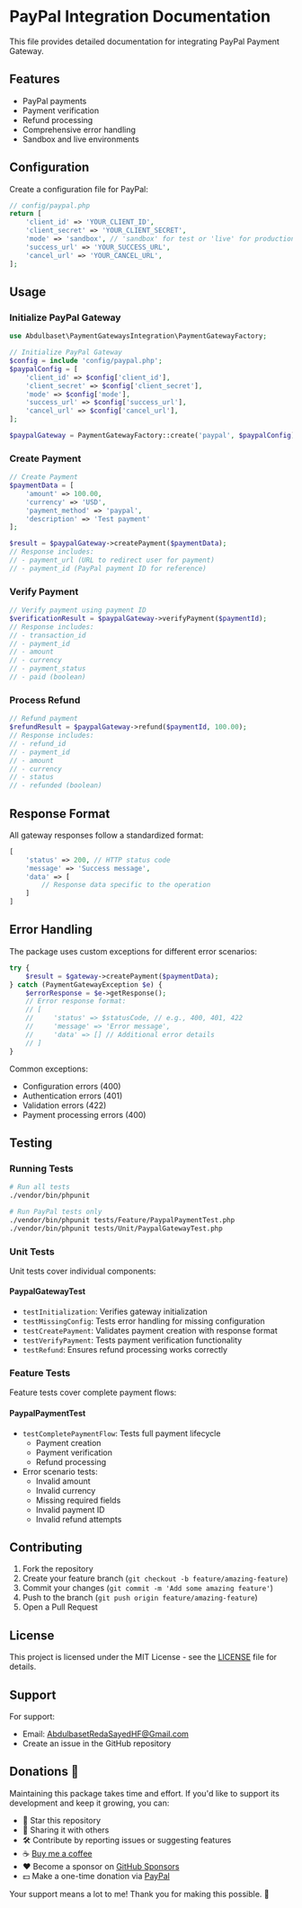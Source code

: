 # PayPal Integration Documentation

This file provides detailed documentation for integrating PayPal Payment Gateway.

## Features

- PayPal payments
- Payment verification
- Refund processing
- Comprehensive error handling
- Sandbox and live environments

## Configuration

Create a configuration file for PayPal:

```php
// config/paypal.php
return [
    'client_id' => 'YOUR_CLIENT_ID',
    'client_secret' => 'YOUR_CLIENT_SECRET',
    'mode' => 'sandbox', // 'sandbox' for test or 'live' for production
    'success_url' => 'YOUR_SUCCESS_URL',
    'cancel_url' => 'YOUR_CANCEL_URL',
];
```

## Usage

### Initialize PayPal Gateway

```php
use Abdulbaset\PaymentGatewaysIntegration\PaymentGatewayFactory;

// Initialize PayPal Gateway
$config = include 'config/paypal.php';
$paypalConfig = [
    'client_id' => $config['client_id'],
    'client_secret' => $config['client_secret'],
    'mode' => $config['mode'],
    'success_url' => $config['success_url'],
    'cancel_url' => $config['cancel_url'],
];

$paypalGateway = PaymentGatewayFactory::create('paypal', $paypalConfig);
```

### Create Payment

```php
// Create Payment
$paymentData = [
    'amount' => 100.00,
    'currency' => 'USD',
    'payment_method' => 'paypal',
    'description' => 'Test payment'
];

$result = $paypalGateway->createPayment($paymentData);
// Response includes:
// - payment_url (URL to redirect user for payment)
// - payment_id (PayPal payment ID for reference)
```

### Verify Payment

```php
// Verify payment using payment ID
$verificationResult = $paypalGateway->verifyPayment($paymentId);
// Response includes:
// - transaction_id
// - payment_id
// - amount
// - currency
// - payment_status
// - paid (boolean)
```

### Process Refund

```php
// Refund payment
$refundResult = $paypalGateway->refund($paymentId, 100.00);
// Response includes:
// - refund_id
// - payment_id
// - amount
// - currency
// - status
// - refunded (boolean)
```

## Response Format

All gateway responses follow a standardized format:

```php
[
    'status' => 200, // HTTP status code
    'message' => 'Success message',
    'data' => [
        // Response data specific to the operation
    ]
]
```

## Error Handling

The package uses custom exceptions for different error scenarios:

```php
try {
    $result = $gateway->createPayment($paymentData);
} catch (PaymentGatewayException $e) {
    $errorResponse = $e->getResponse();
    // Error response format:
    // [
    //     'status' => $statusCode, // e.g., 400, 401, 422
    //     'message' => 'Error message',
    //     'data' => [] // Additional error details
    // ]
}
```

Common exceptions:

- Configuration errors (400)
- Authentication errors (401)
- Validation errors (422)
- Payment processing errors (400)

## Testing

### Running Tests

```bash
# Run all tests
./vendor/bin/phpunit

# Run PayPal tests only
./vendor/bin/phpunit tests/Feature/PaypalPaymentTest.php
./vendor/bin/phpunit tests/Unit/PaypalGatewayTest.php
```

### Unit Tests

Unit tests cover individual components:

#### PaypalGatewayTest

- `testInitialization`: Verifies gateway initialization
- `testMissingConfig`: Tests error handling for missing configuration
- `testCreatePayment`: Validates payment creation with response format
- `testVerifyPayment`: Tests payment verification functionality
- `testRefund`: Ensures refund processing works correctly

### Feature Tests

Feature tests cover complete payment flows:

#### PaypalPaymentTest

- `testCompletePaymentFlow`: Tests full payment lifecycle
  - Payment creation
  - Payment verification
  - Refund processing
- Error scenario tests:
  - Invalid amount
  - Invalid currency
  - Missing required fields
  - Invalid payment ID
  - Invalid refund attempts

## Contributing

1. Fork the repository
2. Create your feature branch (`git checkout -b feature/amazing-feature`)
3. Commit your changes (`git commit -m 'Add some amazing feature'`)
4. Push to the branch (`git push origin feature/amazing-feature`)
5. Open a Pull Request

## License

This project is licensed under the MIT License - see the [LICENSE](../LICENSE) file for details.

## Support

For support:

- Email: AbdulbasetRedaSayedHF@Gmail.com
- Create an issue in the GitHub repository

## Donations 💖

Maintaining this package takes time and effort. If you'd like to support its development and keep it growing, you can:

- 🌟 Star this repository
- 📢 Sharing it with others
- 🛠️ Contribute by reporting issues or suggesting features
- ☕ [Buy me a coffee](https://buymeacoffee.com/abdulbaset)
- ❤️ Become a sponsor on [GitHub Sponsors](https://github.com/sponsors/AbdulbasetRS)
- 💵 Make a one-time donation via [PayPal](https://paypal.me/abdulbasetrs)

Your support means a lot to me! Thank you for making this possible. 🙏
